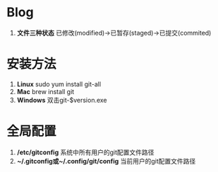 # Blog
01. **文件三种状态** 已修改(modified)->已暂存(staged)->已提交(commited)

# 安装方法
01. **Linux** sudo yum install git-all
02. **Mac** brew install git
03. **Windows** 双击git-$version.exe

# 全局配置
01. **/etc/gitconfig** 系统中所有用户的git配置文件路径
02. **\~/.gitconfig或~/.config/git/config** 当前用户的git配置文件路径

